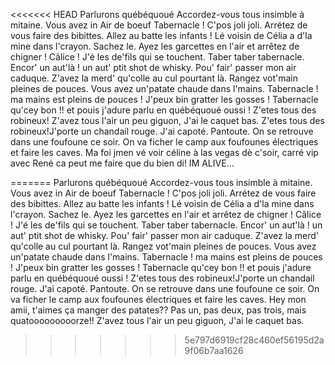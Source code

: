 <<<<<<< HEAD
Parlurons québéquoué
Accordez-vous tous insimble à mitaine. 
Vous avez in Air de boeuf Tabernacle ! C'pos joli joli.  Arrétez de vous faire des bibittes.
Allez au batte les infants ! 
Lé voisin de Célia a d'la mine dans l'crayon. Sachez le. Ayez les garcettes en l'air et arrêtez de chigner ! Câlice !
J'é les de'fils qui se touchent. Taber taber tabernacle.
Encor' un aut'là ! un aut' ptit shot de whisky. Pou' fair' passer mon air caduque. 
Z'avez la merd' qu'colle au cul pourtant là. Rangez vot'main pleines de pouces.  Vous avez un'patate chaude dans l'mains.
Tabernacle ! ma mains est pleins de pouces ! J'peux bin gratter les gosses ! Tabernacle qu'cey bon !! et pouis j'adure parlu en québéquoué oussi ! 
Z'etes tous des robineux!
Z'avez tous l'air un peu giguon, J'ai le caquet bas.
Z'etes tous des robineux!J'porte un chandail rouge. J'ai capoté. Pantoute. On se retrouve dans une foufoune ce soir. On va ficher le camp aux foufounes électriques et faire les caves.
Ma foi jmen vé voir céline à las vegas dè c'soir, carré vip avec René ca peut me faire que du bien di! IM ALIVE...

=======
Parlurons québéquoué Accordez-vous tous insimble à mitaine. Vous avez in Air de boeuf Tabernacle ! C'pos joli joli. Arrétez de vous faire des bibittes. Allez au batte les infants ! Lé voisin de Célia a d'la mine dans l'crayon. Sachez le. Ayez les garcettes en l'air et arrêtez de chigner ! Câlice ! J'é les de'fils qui se touchent. Taber taber tabernacle. Encor' un aut'là ! un aut' ptit shot de whisky. Pou' fair' passer mon air caduque. Z'avez la merd' qu'colle au cul pourtant là. Rangez vot'main pleines de pouces. Vous avez un'patate chaude dans l'mains. Tabernacle ! ma mains est pleins de pouces ! J'peux bin gratter les gosses ! Tabernacle qu'cey bon !! et pouis j'adure parlu en québéquoué oussi ! Z'etes tous des robineux!J'porte un chandail rouge. J'ai capoté. Pantoute. On se retrouve dans une foufoune ce soir. On va ficher le camp aux foufounes électriques et faire les caves. Hey mon amii, t'aimes ça manger des patates?? Pas un, pas deux, pas trois, mais quatooooooooorze!! Z'avez tous l'air un peu giguon, J'ai le caquet bas.
>>>>>>> 5e797d6919cf28c460ef56195d2a9f06b7aa1626
